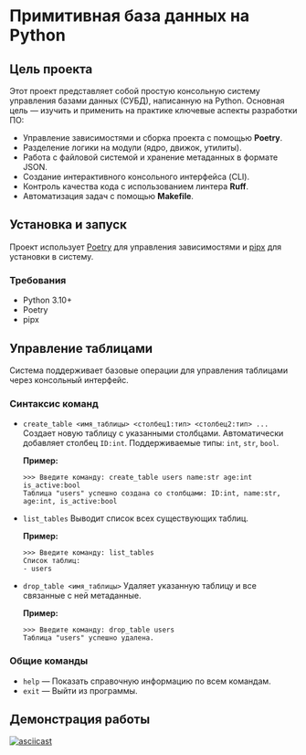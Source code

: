 # Примитивная база данных на Python

## Цель проекта

Этот проект представляет собой простую консольную систему управления базами данных (СУБД), написанную на Python. Основная цель — изучить и применить на практике ключевые аспекты разработки ПО:
- Управление зависимостями и сборка проекта с помощью **Poetry**.
- Разделение логики на модули (ядро, движок, утилиты).
- Работа с файловой системой и хранение метаданных в формате JSON.
- Создание интерактивного консольного интерфейса (CLI).
- Контроль качества кода с использованием линтера **Ruff**.
- Автоматизация задач с помощью **Makefile**.

## Установка и запуск

Проект использует [Poetry](https://python-poetry.org/) для управления зависимостями и [pipx](https://pypa.github.io/pipx/) для установки в систему.

### Требования

*   Python 3.10+
*   Poetry
*   pipx


## Управление таблицами

Система поддерживает базовые операции для управления таблицами через консольный интерфейс.

### Синтаксис команд

*   `create_table <имя_таблицы> <столбец1:тип> <столбец2:тип> ...`
    Создает новую таблицу с указанными столбцами. Автоматически добавляет столбец `ID:int`.
    Поддерживаемые типы: `int`, `str`, `bool`.

    **Пример:**
    ```
    >>> Введите команду: create_table users name:str age:int is_active:bool
    Таблица "users" успешно создана со столбцами: ID:int, name:str, age:int, is_active:bool
    ```

*   `list_tables`
    Выводит список всех существующих таблиц.

    **Пример:**
    ```
    >>> Введите команду: list_tables
    Список таблиц:
    - users
    ```

*   `drop_table <имя_таблицы>`
    Удаляет указанную таблицу и все связанные с ней метаданные.

    **Пример:**
    ```
    >>> Введите команду: drop_table users
    Таблица "users" успешно удалена.
    ```

### Общие команды

*   `help` — Показать справочную информацию по всем командам.
*   `exit` — Выйти из программы.

## Демонстрация работы

[![asciicast](https://asciinema.org/a/dVyy606SLme3V25LnjEoWFxgq.svg)](https://asciinema.org/a/dVyy606SLme3V25LnjEoWFxgq)


